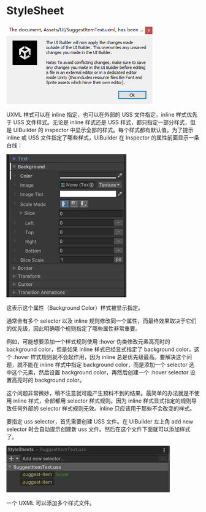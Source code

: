 # StyleSheet

![UIBuilderApplyExternal](image/UIBuilderApplyExternalStyle.png)

UXML 样式可以在 inline 指定，也可以在外部的 USS 文件指定。inline 样式优先于 USS 文件样式。无论是 inline 样式还是 USS 样式，都只指定一部分样式，但是 UIBuilder 的 inspector 中显示全部的样式。每个样式都有默认值。为了提示 inline 或 USS 文件指定了哪些样式，UIBuilder 在 Inspector 的属性前面显示一条白线：

![InlineStyle](image/InlineStyle.png)

这表示这个属性（Background Color）样式被显示指定。

通常会有多个 selector 以及 inline 规则修改同一个属性，而最终效果取决于它们的优先级，因此明确哪个规则指定了哪些属性非常重要。

例如，可能想要添加一个样式规则使用 :hover 伪类修改元素高亮时的 background color，但是如果 inline 样式已经显式指定了 background color，这个 :hover 样式规则就不会起作用，因为 inline 总是优先级最高。要解决这个问题，就不能在 inline 样式中指定 background color，而是添加一个 selector 选中这个元素，然后设置 background color，再然后创建一个 :hover selector 设置高亮时的 background color。

这个问题非常微妙，稍不注意就可能产生预料不到的结果。最简单的办法就是不使用 inline 样式，全部都用 selector 样式规则。因为 inline 样式显式指定的规则导致任何外部的 selector 样式规则无效。inline 只应该用于那些不会改变的样式。

要指定 uss selector，首先需要创建 USS 文件。在 UIBuilder 左上角 add new selector 时会自动提示创建新 uss 文件。然后在这个文件下面就可以添加样式了。

![UssStyleFile](image/UssStyleFile.png)

一个 UXML 可以添加多个样式文件。
